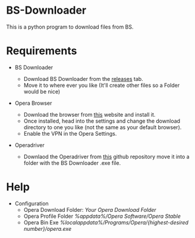 # BS-Downloader
This is a python program to download files from BS.

# Requirements
* BS Downloader
  * Download BS Downloader from the [releases](https://github.com/Quadrubo/BS-Downloader/releases) tab.
  * Move it to where ever you like (It'll create other files so a Folder would be nice)

* Opera Browser
  * Download the browser from [this](https://www.opera.com/de/download) website and install it.
  * Once installed, head into the settings and change the download directory to one you like (not the same as your default browser).
  * Enable the VPN in the Opera Settings.

* Operadriver
  * Downlaod the Operadriver from [this](https://github.com/operasoftware/operachromiumdriver/releases) github repository move it into a folder with the BS Downloader .exe file.
   
# Help
* Configuration
  * Opera Download Folder: *Your Opera Download Folder*
  * Opera Profile Folder *%appdata%/Opera Software/Opera Stable*
  * Opera Bin Exe *%localappdata%/Programs/Opera/{highest-desired number}/opera.exe*